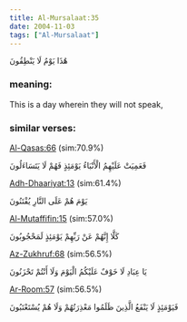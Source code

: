 ```yaml
---
title: Al-Mursalaat:35
date: 2004-11-03
tags: ["Al-Mursalaat"]
---
```

هَٰذَا يَوْمُ لَا يَنْطِقُونَ
### meaning: 
This is a day wherein they will not speak,
### similar verses: 

[Al-Qasas:66](/28/66) (sim:70.9%)

فَعَمِيَتْ عَلَيْهِمُ الْأَنْبَاءُ يَوْمَئِذٍ فَهُمْ لَا يَتَسَاءَلُونَ

[Adh-Dhaariyat:13](/51/13) (sim:61.4%)

يَوْمَ هُمْ عَلَى النَّارِ يُفْتَنُونَ

[Al-Mutaffifin:15](/83/15) (sim:57.0%)

كَلَّا إِنَّهُمْ عَنْ رَبِّهِمْ يَوْمَئِذٍ لَمَحْجُوبُونَ

[Az-Zukhruf:68](/43/68) (sim:56.5%)

يَا عِبَادِ لَا خَوْفٌ عَلَيْكُمُ الْيَوْمَ وَلَا أَنْتُمْ تَحْزَنُونَ

[Ar-Room:57](/30/57) (sim:56.5%)

فَيَوْمَئِذٍ لَا يَنْفَعُ الَّذِينَ ظَلَمُوا مَعْذِرَتُهُمْ وَلَا هُمْ يُسْتَعْتَبُونَ
